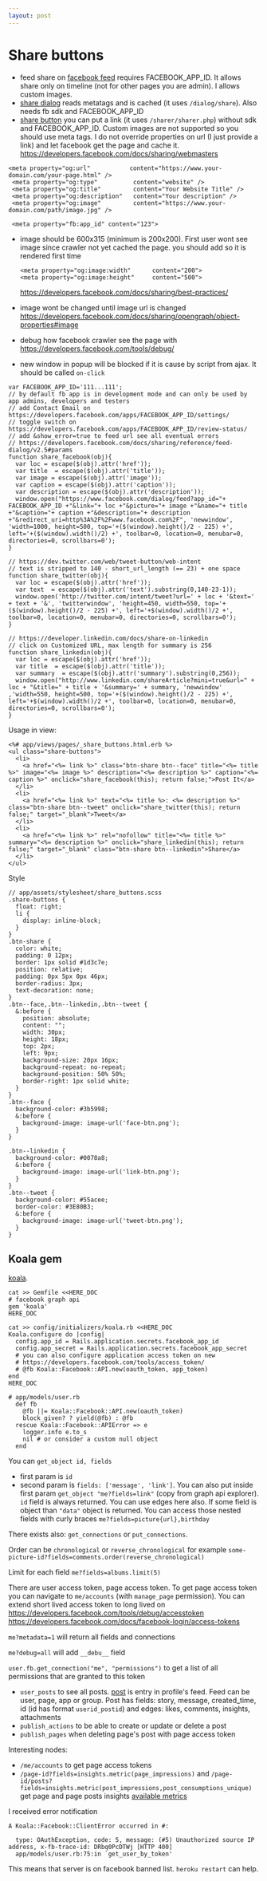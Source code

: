 ```yaml
---
layout: post
---
```


# Share buttons

* feed share on [facebook feed](https://developers.facebook.com/docs/sharing/reference/feed-dialog) requires FACEBOOK_APP_ID. It allows share only on timeline (not for other pages you are admin). I allows custom images.
* [share dialog](https://developers.facebook.com/docs/sharing/reference/share-dialog) reads metatags and is cached (it uses `/dialog/share`). Also needs fb sdk and FACEBOOK_APP_ID
* [share button](https://developers.facebook.com/docs/plugins/share-button)
 you can put a link (it uses `/sharer/sharer.php`) without sdk and
 FACEBOOK_APP_ID. Custom images are not supported so you should use meta tags.
 I do not override properties on url (I just provide a link) and let facebook
 get the page and cache it.
 https://developers.facebook.com/docs/sharing/webmasters

 ~~~
 <meta property="og:url"           content="https://www.your-domain.com/your-page.html" />
  <meta property="og:type"          content="website" />
  <meta property="og:title"         content="Your Website Title" />
  <meta property="og:description"   content="Your description" />
  <meta property="og:image"         content="https://www.your-domain.com/path/image.jpg" />

  <meta property="fb:app_id" content="123">
 ~~~

* image should be 600x315 (minimum is 200x200). First user wont see image since
  crawler not yet cached the page. you should add so it is rendered first time
  ~~~
  <meta property="og:image:width"      content="200">
  <meta property="og:image:height"     content="500">
  ~~~
  https://developers.facebook.com/docs/sharing/best-practices/
* image wont be changed until image url is changed https://developers.facebook.com/docs/sharing/opengraph/object-properties#image
* debug how facebook crawler see the page with
  https://developers.facebook.com/tools/debug/

* new window in popup will be blocked if it is cause by script from ajax. It should be called `on-click`

~~~
var FACEBOOK_APP_ID='111...111';
// by default fb app is in development mode and can only be used by app admins, developers and testers
// add Contact Email on https://developers.facebook.com/apps/FACEBOOK_APP_ID/settings/
// toggle switch on https://developers.facebook.com/apps/FACEBOOK_APP_ID/review-status/
// add &show_error=true to feed url see all eventual errors
// https://developers.facebook.com/docs/sharing/reference/feed-dialog/v2.5#params
function share_facebook(obj){
  var loc = escape($(obj).attr('href'));
  var title  = escape($(obj).attr('title'));
  var image = escape($(obj).attr('image'));
  var caption = escape($(obj).attr('caption'));
  var description = escape($(obj).attr('description'));
  window.open("https://www.facebook.com/dialog/feed?app_id="+ FACEBOOK_APP_ID +"&link="+ loc +"&picture="+ image +"&name="+ title +"&caption="+ caption +"&description="+ description +"&redirect_uri=http%3A%2F%2Fwww.facebook.com%2F", 'newwindow', 'width=1000, height=500, top='+($(window).height()/2 - 225) +', left='+($(window).width()/2) +', toolbar=0, location=0, menubar=0, directories=0, scrollbars=0');
}

// https://dev.twitter.com/web/tweet-button/web-intent
// text is stripped to 140 - short_url_length (== 23) + one space
function share_twitter(obj){
  var loc = escape($(obj).attr('href'));
  var text  = escape($(obj).attr('text').substring(0,140-23-1));
  window.open('http://twitter.com/intent/tweet?url=' + loc + '&text=' + text + '&', 'twitterwindow', 'height=450, width=550, top='+($(window).height()/2 - 225) +', left='+$(window).width()/2 +', toolbar=0, location=0, menubar=0, directories=0, scrollbars=0');
}

// https://developer.linkedin.com/docs/share-on-linkedin
// click on Customized URL, max length for summary is 256
function share_linkedin(obj){
  var loc = escape($(obj).attr('href'));
  var title  = escape($(obj).attr('title'));
  var summary  = escape($(obj).attr('summary').substring(0,256));
  window.open("http://www.linkedin.com/shareArticle?mini=true&url=" + loc + "&title=" + title + '&summary=' + summary, 'newwindow' ,'width=550, height=500, top='+($(window).height()/2 - 225) +', left='+$(window).width()/2 +', toolbar=0, location=0, menubar=0, directories=0, scrollbars=0');
}
~~~

Usage in view:

~~~
<%# app/views/pages/_share_buttons.html.erb %>
<ul class="share-buttons">
  <li>
    <a href="<%= link %>" class="btn-share btn--face" title="<%= title %>" image="<%= image %>" description="<%= description %>" caption="<%= caption %>" onclick="share_facebook(this); return false;">Post It</a>
  </li>
  <li>
    <a href="<%= link %>" text="<%= title %>: <%= description %>" class="btn-share btn--tweet" onclick="share_twitter(this); return false;" target="_blank">Tweet</a>
  </li>
  <li>
    <a href="<%= link %>" rel="nofollow" title="<%= title %>" summary="<%= description %>" onclick="share_linkedin(this); return false;" target="_blank" class="btn-share btn--linkedin">Share</a>
  </li>
</ul>
~~~

Style

~~~
// app/assets/stylesheet/share_buttons.scss
.share-buttons {
  float: right;
  li {
    display: inline-block;
  }
}
.btn-share {
  color: white;
  padding: 0 12px;
  border: 1px solid #1d3c7e;
  position: relative;
  padding: 0px 5px 0px 46px;
  border-radius: 3px;
  text-decoration: none;
}
.btn--face,.btn--linkedin,.btn--tweet {
  &:before {
    position: absolute;
    content: "";
    width: 30px;
    height: 18px;
    top: 2px;
    left: 9px;
    background-size: 20px 16px;
    background-repeat: no-repeat;
    background-position: 50% 50%;
    border-right: 1px solid white;
  }
}
.btn--face {
  background-color: #3b5998;
  &:before {
    background-image: image-url('face-btn.png');
  }
}

.btn--linkedin {
  background-color: #0078a8;
  &:before {
    background-image: image-url('link-btn.png');
  }
}
.btn--tweet {
  background-color: #55acee;
  border-color: #3E80B3;
  &:before {
    background-image: image-url('tweet-btn.png');
  }
}
~~~

## Koala gem

[koala](https://github.com/arsduo/koala).

~~~
cat >> Gemfile <<HERE_DOC
# facebook graph api
gem 'koala'
HERE_DOC

cat >> config/initializers/koala.rb <<HERE_DOC
Koala.configure do |config|
  config.app_id = Rails.application.secrets.facebook_app_id
  config.app_secret = Rails.application.secrets.facebook_app_secret
  # you can also configure application access token on new
  # https://developers.facebook.com/tools/access_token/
  # @fb Koala::Facebook::API.new(oauth_token, app_token)
end
HERE_DOC
~~~

~~~
# app/models/user.rb
  def fb
    @fb ||= Koala::Facebook::API.new(oauth_token)
    block_given? ? yield(@fb) : @fb
  rescue Koala::Facebook::APIError => e
    logger.info e.to_s
    nil # or consider a custom null object
  end
~~~

You can `get_object id, fields`
* first param is `id`
* second param is `fields: ['message', 'link']`. You can also put inside first
param `get_object "me?fields=link"` (copy from graph api explorer). `id` field
is always returned. You can use edges here also.
If some field is object than `"data"` object is returned. You can access those
nested fields with curly braces `me?fields=picture{url},birthday`

There exists also: `get_connections` or `put_connections`.

Order can be `chronological` or `reverse_chronological` for example
`some-picture-id?fields=comments.order(reverse_chronological)`

Limit for each field `me?fields=albums.limit(5)`

There are user access token, page access token. To get page access token you can
navigate to `me/accounts` (with `manage_page` permission).
You can extend short lived access token to long lived on
<https://developers.facebook.com/tools/debug/accesstoken>
<https://developers.facebook.com/docs/facebook-login/access-tokens>

`me?metadata=1` will return all fields and connections

`me?debug=all` will add `__debu__` field

`user.fb.get_connection("me", "permissions")` to get a list of all
permissions that are granted to this token
  * `user_posts` to see all posts.
  [post](https://developers.facebook.com/docs/graph-api/reference/v2.10/post) is
  entry in profile's feed. Feed can be user, page, app or group.
  Post has fields: story, message, created_time, id (id has format
  `userid_postid`) and edges: likes, comments, insights, attachments
  * `publish_actions` to be able to create or update or delete a post
  * `publish_pages` when deleting page's post with page access token

Interesting nodes:

* `/me/accounts` to get page access tokens
* `/page-id?fields=insights.metric(page_impressions)` and
`/page-id/posts?fields=insights.metric(post_impressions,post_consumptions_unique)`
get page and page posts insights [available
metrics](https://developers.facebook.com/docs/graph-api/reference/v2.10/insights#availmetrics)


I received error notification

~~~
A Koala::Facebook::ClientError occurred in #:

  type: OAuthException, code: 5, message: (#5) Unauthorized source IP address, x-fb-trace-id: DRbq0PcDTWj [HTTP 400]
  app/models/user.rb:75:in `get_user_by_token'
~~~

This means that server is on facebook banned list. `heroku restart` can help.

